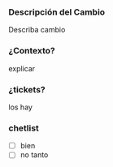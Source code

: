 ### Descripción del Cambio
Describa cambio

### ¿Contexto?
explicar

### ¿tickets?

los hay 

### chetlist

- [ ] bien
- [ ] no tanto